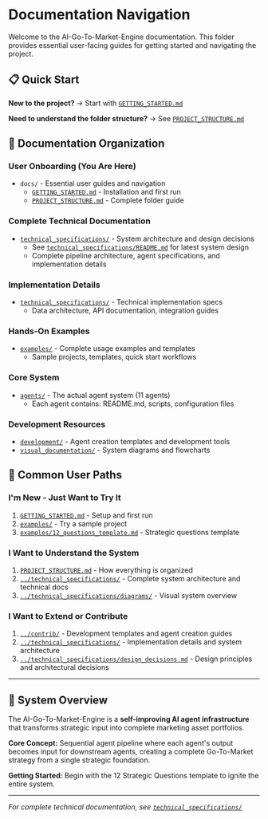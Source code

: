 # Documentation Navigation

Welcome to the AI-Go-To-Market-Engine documentation. This folder provides essential user-facing guides for getting started and navigating the project.

## 📋 Quick Start

**New to the project?** → Start with [`GETTING_STARTED.md`](GETTING_STARTED.md)

**Need to understand the folder structure?** → See [`PROJECT_STRUCTURE.md`](PROJECT_STRUCTURE.md)

## 📁 Documentation Organization

### **User Onboarding (You Are Here)**
- `docs/` - Essential user guides and navigation
  - [`GETTING_STARTED.md`](GETTING_STARTED.md) - Installation and first run
  - [`PROJECT_STRUCTURE.md`](PROJECT_STRUCTURE.md) - Complete folder guide

### **Complete Technical Documentation**
- [`technical_specifications/`](../technical_specifications/) - System architecture and design decisions
  - See [`technical_specifications/README.md`](../technical_specifications/README.md) for latest system design
  - Complete pipeline architecture, agent specifications, and implementation details

### **Implementation Details**
- [`technical_specifications/`](../technical_specifications/) - Technical implementation specs
  - Data architecture, API documentation, integration guides

### **Hands-On Examples**
- [`examples/`](../examples/) - Complete usage examples and templates
  - Sample projects, templates, quick start workflows

### **Core System**
- [`agents/`](../agents/) - The actual agent system (11 agents)
  - Each agent contains: README.md, scripts, configuration files

### **Development Resources**
- [`development/`](../development/) - Agent creation templates and development tools
- [`visual_documentation/`](../visual_documentation/) - System diagrams and flowcharts

## 🎯 Common User Paths

### **I'm New - Just Want to Try It**
1. [`GETTING_STARTED.md`](GETTING_STARTED.md) - Setup and first run
2. [`examples/`](../examples/) - Try a sample project
3. [`examples/12_questions_template.md`](../examples/12_questions_template.md) - Strategic questions template

### **I Want to Understand the System**
1. [`PROJECT_STRUCTURE.md`](PROJECT_STRUCTURE.md) - How everything is organized
2. [`../technical_specifications/`](../technical_specifications/) - Complete system architecture and technical docs
3. [`../technical_specifications/diagrams/`](../technical_specifications/diagrams/) - Visual system overview

### **I Want to Extend or Contribute**
1. [`../contrib/`](../contrib/) - Development templates and agent creation guides
2. [`../technical_specifications/`](../technical_specifications/) - Implementation details and system architecture
3. [`../technical_specifications/design_decisions.md`](../technical_specifications/design_decisions.md) - Design principles and architectural decisions

---

## 🚀 System Overview

The AI-Go-To-Market-Engine is a **self-improving AI agent infrastructure** that transforms strategic input into complete marketing asset portfolios. 

**Core Concept:** Sequential agent pipeline where each agent's output becomes input for downstream agents, creating a complete Go-To-Market strategy from a single strategic foundation.

**Getting Started:** Begin with the 12 Strategic Questions template to ignite the entire system.

---

*For complete technical documentation, see [`technical_specifications/`](../technical_specifications/)*